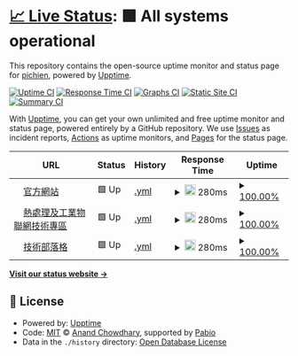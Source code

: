 # [📈 Live Status](https://pichien.github.io/upptime): <!--live status--> **🟩 All systems operational**

This repository contains the open-source uptime monitor and status page for [pichien](https://pichien.github.io/upptime), powered by [Upptime](https://github.com/upptime/upptime).

[![Uptime CI](https://github.com/pichien/upptime/workflows/Uptime%20CI/badge.svg)](https://github.com/pichien/upptime/actions?query=workflow%3A%22Uptime+CI%22)
[![Response Time CI](https://github.com/pichien/upptime/workflows/Response%20Time%20CI/badge.svg)](https://github.com/pichien/upptime/actions?query=workflow%3A%22Response+Time+CI%22)
[![Graphs CI](https://github.com/pichien/upptime/workflows/Graphs%20CI/badge.svg)](https://github.com/pichien/upptime/actions?query=workflow%3A%22Graphs+CI%22)
[![Static Site CI](https://github.com/pichien/upptime/workflows/Static%20Site%20CI/badge.svg)](https://github.com/pichien/upptime/actions?query=workflow%3A%22Static+Site+CI%22)
[![Summary CI](https://github.com/pichien/upptime/workflows/Summary%20CI/badge.svg)](https://github.com/pichien/upptime/actions?query=workflow%3A%22Summary+CI%22)

With [Upptime](https://upptime.js.org), you can get your own unlimited and free uptime monitor and status page, powered entirely by a GitHub repository. We use [Issues](https://github.com/pichien/upptime/issues) as incident reports, [Actions](https://github.com/pichien/upptime/actions) as uptime monitors, and [Pages](https://pichien.github.io/upptime) for the status page.

<!--start: status pages-->
<!-- This summary is generated by Upptime (https://github.com/upptime/upptime) -->
<!-- Do not edit this manually, your changes will be overwritten -->
<!-- prettier-ignore -->
| URL | Status | History | Response Time | Uptime |
| --- | ------ | ------- | ------------- | ------ |
| <img alt="" src="https://icons.duckduckgo.com/ip3/www.wic.tw.ico" height="13"> [官方網站](https://www.wic.tw) | 🟩 Up | [.yml](https://github.com/pichien/upptime/commits/HEAD/history/.yml) | <details><summary><img alt="Response time graph" src="./graphs//response-time-week.png" height="20"> 280ms</summary><br><a href="https://pichien.github.io/upptime/history/"><img alt="Response time 299" src="https://img.shields.io/endpoint?url=https%3A%2F%2Fraw.githubusercontent.com%2Fpichien%2Fupptime%2FHEAD%2Fapi%2F%2Fresponse-time.json"></a><br><a href="https://pichien.github.io/upptime/history/"><img alt="24-hour response time 259" src="https://img.shields.io/endpoint?url=https%3A%2F%2Fraw.githubusercontent.com%2Fpichien%2Fupptime%2FHEAD%2Fapi%2F%2Fresponse-time-day.json"></a><br><a href="https://pichien.github.io/upptime/history/"><img alt="7-day response time 280" src="https://img.shields.io/endpoint?url=https%3A%2F%2Fraw.githubusercontent.com%2Fpichien%2Fupptime%2FHEAD%2Fapi%2F%2Fresponse-time-week.json"></a><br><a href="https://pichien.github.io/upptime/history/"><img alt="30-day response time 248" src="https://img.shields.io/endpoint?url=https%3A%2F%2Fraw.githubusercontent.com%2Fpichien%2Fupptime%2FHEAD%2Fapi%2F%2Fresponse-time-month.json"></a><br><a href="https://pichien.github.io/upptime/history/"><img alt="1-year response time 299" src="https://img.shields.io/endpoint?url=https%3A%2F%2Fraw.githubusercontent.com%2Fpichien%2Fupptime%2FHEAD%2Fapi%2F%2Fresponse-time-year.json"></a></details> | <details><summary><a href="https://pichien.github.io/upptime/history/">100.00%</a></summary><a href="https://pichien.github.io/upptime/history/"><img alt="All-time uptime 100.00%" src="https://img.shields.io/endpoint?url=https%3A%2F%2Fraw.githubusercontent.com%2Fpichien%2Fupptime%2FHEAD%2Fapi%2F%2Fuptime.json"></a><br><a href="https://pichien.github.io/upptime/history/"><img alt="24-hour uptime 100.00%" src="https://img.shields.io/endpoint?url=https%3A%2F%2Fraw.githubusercontent.com%2Fpichien%2Fupptime%2FHEAD%2Fapi%2F%2Fuptime-day.json"></a><br><a href="https://pichien.github.io/upptime/history/"><img alt="7-day uptime 100.00%" src="https://img.shields.io/endpoint?url=https%3A%2F%2Fraw.githubusercontent.com%2Fpichien%2Fupptime%2FHEAD%2Fapi%2F%2Fuptime-week.json"></a><br><a href="https://pichien.github.io/upptime/history/"><img alt="30-day uptime 100.00%" src="https://img.shields.io/endpoint?url=https%3A%2F%2Fraw.githubusercontent.com%2Fpichien%2Fupptime%2FHEAD%2Fapi%2F%2Fuptime-month.json"></a><br><a href="https://pichien.github.io/upptime/history/"><img alt="1-year uptime 100.00%" src="https://img.shields.io/endpoint?url=https%3A%2F%2Fraw.githubusercontent.com%2Fpichien%2Fupptime%2FHEAD%2Fapi%2F%2Fuptime-year.json"></a></details>
| <img alt="" src="https://icons.duckduckgo.com/ip3/wic.sytes.net.ico" height="13"> [熱處理及工業物聯網技術專區](http://wic.sytes.net/iiot.html) | 🟩 Up | [.yml](https://github.com/pichien/upptime/commits/HEAD/history/.yml) | <details><summary><img alt="Response time graph" src="./graphs//response-time-week.png" height="20"> 280ms</summary><br><a href="https://pichien.github.io/upptime/history/"><img alt="Response time 299" src="https://img.shields.io/endpoint?url=https%3A%2F%2Fraw.githubusercontent.com%2Fpichien%2Fupptime%2FHEAD%2Fapi%2F%2Fresponse-time.json"></a><br><a href="https://pichien.github.io/upptime/history/"><img alt="24-hour response time 259" src="https://img.shields.io/endpoint?url=https%3A%2F%2Fraw.githubusercontent.com%2Fpichien%2Fupptime%2FHEAD%2Fapi%2F%2Fresponse-time-day.json"></a><br><a href="https://pichien.github.io/upptime/history/"><img alt="7-day response time 280" src="https://img.shields.io/endpoint?url=https%3A%2F%2Fraw.githubusercontent.com%2Fpichien%2Fupptime%2FHEAD%2Fapi%2F%2Fresponse-time-week.json"></a><br><a href="https://pichien.github.io/upptime/history/"><img alt="30-day response time 248" src="https://img.shields.io/endpoint?url=https%3A%2F%2Fraw.githubusercontent.com%2Fpichien%2Fupptime%2FHEAD%2Fapi%2F%2Fresponse-time-month.json"></a><br><a href="https://pichien.github.io/upptime/history/"><img alt="1-year response time 299" src="https://img.shields.io/endpoint?url=https%3A%2F%2Fraw.githubusercontent.com%2Fpichien%2Fupptime%2FHEAD%2Fapi%2F%2Fresponse-time-year.json"></a></details> | <details><summary><a href="https://pichien.github.io/upptime/history/">100.00%</a></summary><a href="https://pichien.github.io/upptime/history/"><img alt="All-time uptime 100.00%" src="https://img.shields.io/endpoint?url=https%3A%2F%2Fraw.githubusercontent.com%2Fpichien%2Fupptime%2FHEAD%2Fapi%2F%2Fuptime.json"></a><br><a href="https://pichien.github.io/upptime/history/"><img alt="24-hour uptime 100.00%" src="https://img.shields.io/endpoint?url=https%3A%2F%2Fraw.githubusercontent.com%2Fpichien%2Fupptime%2FHEAD%2Fapi%2F%2Fuptime-day.json"></a><br><a href="https://pichien.github.io/upptime/history/"><img alt="7-day uptime 100.00%" src="https://img.shields.io/endpoint?url=https%3A%2F%2Fraw.githubusercontent.com%2Fpichien%2Fupptime%2FHEAD%2Fapi%2F%2Fuptime-week.json"></a><br><a href="https://pichien.github.io/upptime/history/"><img alt="30-day uptime 100.00%" src="https://img.shields.io/endpoint?url=https%3A%2F%2Fraw.githubusercontent.com%2Fpichien%2Fupptime%2FHEAD%2Fapi%2F%2Fuptime-month.json"></a><br><a href="https://pichien.github.io/upptime/history/"><img alt="1-year uptime 100.00%" src="https://img.shields.io/endpoint?url=https%3A%2F%2Fraw.githubusercontent.com%2Fpichien%2Fupptime%2FHEAD%2Fapi%2F%2Fuptime-year.json"></a></details>
| <img alt="" src="https://icons.duckduckgo.com/ip3/wic.tw.ico" height="13"> [技術部落格](https://wic.tw/blog) | 🟩 Up | [.yml](https://github.com/pichien/upptime/commits/HEAD/history/.yml) | <details><summary><img alt="Response time graph" src="./graphs//response-time-week.png" height="20"> 280ms</summary><br><a href="https://pichien.github.io/upptime/history/"><img alt="Response time 299" src="https://img.shields.io/endpoint?url=https%3A%2F%2Fraw.githubusercontent.com%2Fpichien%2Fupptime%2FHEAD%2Fapi%2F%2Fresponse-time.json"></a><br><a href="https://pichien.github.io/upptime/history/"><img alt="24-hour response time 259" src="https://img.shields.io/endpoint?url=https%3A%2F%2Fraw.githubusercontent.com%2Fpichien%2Fupptime%2FHEAD%2Fapi%2F%2Fresponse-time-day.json"></a><br><a href="https://pichien.github.io/upptime/history/"><img alt="7-day response time 280" src="https://img.shields.io/endpoint?url=https%3A%2F%2Fraw.githubusercontent.com%2Fpichien%2Fupptime%2FHEAD%2Fapi%2F%2Fresponse-time-week.json"></a><br><a href="https://pichien.github.io/upptime/history/"><img alt="30-day response time 248" src="https://img.shields.io/endpoint?url=https%3A%2F%2Fraw.githubusercontent.com%2Fpichien%2Fupptime%2FHEAD%2Fapi%2F%2Fresponse-time-month.json"></a><br><a href="https://pichien.github.io/upptime/history/"><img alt="1-year response time 299" src="https://img.shields.io/endpoint?url=https%3A%2F%2Fraw.githubusercontent.com%2Fpichien%2Fupptime%2FHEAD%2Fapi%2F%2Fresponse-time-year.json"></a></details> | <details><summary><a href="https://pichien.github.io/upptime/history/">100.00%</a></summary><a href="https://pichien.github.io/upptime/history/"><img alt="All-time uptime 100.00%" src="https://img.shields.io/endpoint?url=https%3A%2F%2Fraw.githubusercontent.com%2Fpichien%2Fupptime%2FHEAD%2Fapi%2F%2Fuptime.json"></a><br><a href="https://pichien.github.io/upptime/history/"><img alt="24-hour uptime 100.00%" src="https://img.shields.io/endpoint?url=https%3A%2F%2Fraw.githubusercontent.com%2Fpichien%2Fupptime%2FHEAD%2Fapi%2F%2Fuptime-day.json"></a><br><a href="https://pichien.github.io/upptime/history/"><img alt="7-day uptime 100.00%" src="https://img.shields.io/endpoint?url=https%3A%2F%2Fraw.githubusercontent.com%2Fpichien%2Fupptime%2FHEAD%2Fapi%2F%2Fuptime-week.json"></a><br><a href="https://pichien.github.io/upptime/history/"><img alt="30-day uptime 100.00%" src="https://img.shields.io/endpoint?url=https%3A%2F%2Fraw.githubusercontent.com%2Fpichien%2Fupptime%2FHEAD%2Fapi%2F%2Fuptime-month.json"></a><br><a href="https://pichien.github.io/upptime/history/"><img alt="1-year uptime 100.00%" src="https://img.shields.io/endpoint?url=https%3A%2F%2Fraw.githubusercontent.com%2Fpichien%2Fupptime%2FHEAD%2Fapi%2F%2Fuptime-year.json"></a></details>

<!--end: status pages-->

[**Visit our status website →**](https://pichien.github.io/upptime)

## 📄 License

- Powered by: [Upptime](https://github.com/upptime/upptime)
- Code: [MIT](./LICENSE) © [Anand Chowdhary](https://anandchowdhary.com), supported by [Pabio](https://pabio.com)
- Data in the `./history` directory: [Open Database License](https://opendatacommons.org/licenses/odbl/1-0/)
